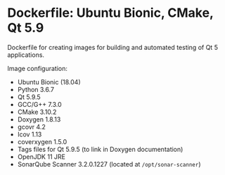# Dockerfile: Ubuntu Bionic, CMake, Qt 5.9

Dockerfile for creating images for building and automated testing of Qt 5 applications.

Image configuration:
- Ubuntu Bionic (18.04)
- Python 3.6.7
- Qt 5.9.5
- GCC/G++ 7.3.0
- CMake 3.10.2
- Doxygen 1.8.13
- gcovr 4.2
- lcov 1.13
- coverxygen 1.5.0
- Tags files for Qt 5.9.5 (to link in Doxygen documentation)
- OpenJDK 11 JRE
- SonarQube Scanner 3.2.0.1227 (located at `/opt/sonar-scanner`)